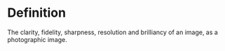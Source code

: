 # Definition

The clarity, fidelity, sharpness, resolution and brilliancy of an image,
as a photographic image.
